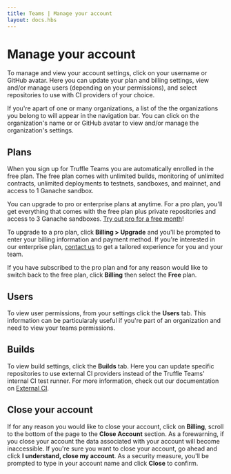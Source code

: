 ```yaml
---
title: Teams | Manage your account
layout: docs.hbs
---
```


# Manage your account

To manage and view your account settings, click on your username or GitHub avatar. Here you can update your plan and billing settings, view and/or manage users (depending on your permissions), and select repositories to use with CI providers of your choice. 

If you're apart of one or many organizations, a list of the the organizations you belong to will appear in the navigation bar. You can click on the organization's name or or GitHub avatar to view and/or manage the organization's settings. 

## Plans

When you sign up for Truffle Teams you are automatically enrolled in the free plan. The free plan comes with unlimited builds, monitoring of unlimited contracts, unlimited deployments to testnets, sandboxes, and mainnet, and access to 1 Ganache sandbox.

You can upgrade to pro or enterprise plans at anytime. For a pro plan, you'll get everything that comes with the free plan plus private repositories and access to 3 Ganache sandboxes. <a href="/docs/teams/account/claim-pro-trial">Try out pro for a free month</a>!

To upgrade to a pro plan, click **Billing > Upgrade** and you'll be prompted to enter your billing information and payment method. If you're interested in our enterprise plan, <a href="mailto:sales@trufflesuite.com" target="_blank" rel="noopener noreferrer" class="sc-dymIpo jtCNSr sc-ktHwxA isqCSL">contact us</a> to get a tailored experience for you and your team.

If you have subscribed to the pro plan and for any reason would like to switch back to the free plan, click **Billing** then select the **Free** plan.  

## Users

To view user permissions, from your settings click the **Users** tab. This information can be particularaly useful if you're part of an organization and need to view your teams permissions.

## Builds

To view build settings, click the **Builds** tab. Here you can update specific repositories to use external CI providers instead of the Truffle Teams' internal CI test runner. For more information, check out our documentation on  <a href="/docs/teams/testing/external-ci">External CI</a>.

## Close your account

If for any reason you would like to close your account, click on **Billing**, scroll to the bottom of the page to the **Close Account** section. As a forewarning, if you close your account the data associated with your account will become inaccessible. If you're sure you want to close your account, go ahead and click **I understand, close my account**. As a security measure, you'll be prompted to type in your account name and click **Close** to confirm.
